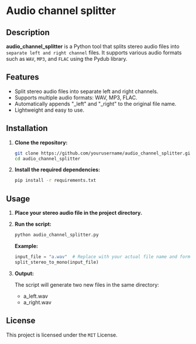 # Audio channel splitter

## Description

**audio_channel_splitter** is a Python tool that splits stereo audio files into `separate left and right channel` files. It supports various audio formats such as `WAV`, `MP3`, and `FLAC` using the Pydub library.

## Features

- Split stereo audio files into separate left and right channels.
- Supports multiple audio formats: WAV, MP3, FLAC.
- Automatically appends "_left" and "_right" to the original file name.
- Lightweight and easy to use.

## Installation

1. **Clone the repository:**

    ```bash
    git clone https://github.com/yourusername/audio_channel_splitter.git
    cd audio_channel_splitter
    ```

2. **Install the required dependencies:**

    ```bash
    pip install -r requirements.txt
    ```

## Usage

1. **Place your stereo audio file in the project directory.**

2. **Run the script:**

    ```bash
    python audio_channel_splitter.py
    ```

    **Example:**

    ```python
    input_file = "a.wav"  # Replace with your actual file name and format
    split_stereo_to_mono(input_file)
    ```

3. **Output:**

    The script will generate two new files in the same directory:
    - a_left.wav
    - a_right.wav

## License

This project is licensed under the `MIT` License.
